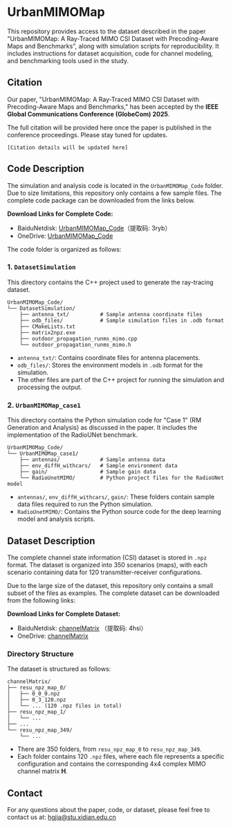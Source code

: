 # UrbanMIMOMap
This repository provides access to the dataset described in the paper "UrbanMIMOMap: A Ray-Traced MIMO CSI Dataset with Precoding-Aware Maps and Benchmarks", along with simulation scripts for reproducibility. It includes instructions for dataset acquisition, code for channel modeling, and benchmarking tools used in the study.

## Citation
Our paper, "UrbanMIMOMap: A Ray-Traced MIMO CSI Dataset with Precoding-Aware Maps and Benchmarks," has been accepted by the **IEEE Global Communications Conference (GlobeCom) 2025**.

The full citation will be provided here once the paper is published in the conference proceedings. Please stay tuned for updates.

```
[Citation details will be updated here]
```

## Code Description
The simulation and analysis code is located in the `UrbanMIMOMap_Code` folder. Due to size limitations, this repository only contains a few sample files. The complete code package can be downloaded from the links below.

**Download Links for Complete Code:**
* BaiduNetdisk: [UrbanMIMOMap_Code](https://pan.baidu.com/s/1AdYfYikXlJ7GS1RkeTfcNQ?pwd=3ryb)（提取码: 3ryb）
* OneDrive: [UrbanMIMOMap_Code](https://1drv.ms/u/c/43887b4a818e442b/ESyuStBLV8xAmxaHU2Rs2w4BpDAiZcYAz40CcGVTmL3cMA?e=DMckBR)

The code folder is organized as follows:

### 1. `DatasetSimulation`
This directory contains the C++ project used to generate the ray-tracing dataset.

```
UrbanMIMOMap_Code/
└── DatasetSimulation/
    ├── antenna_txt/          # Sample antenna coordinate files
    ├── odb_files/            # Sample simulation files in .odb format
    ├── CMakeLists.txt
    ├── matrix2npz.exe
    ├── outdoor_propagation_runms_mimo.cpp
    └── outdoor_propagation_runms_mimo.h
```
* `antenna_txt/`: Contains coordinate files for antenna placements.
* `odb_files/`: Stores the environment models in `.odb` format for the simulation.
* The other files are part of the C++ project for running the simulation and processing the output.

### 2. `UrbanMIMOMap_case1`
This directory contains the Python simulation code for "Case 1" (RM Generation and Analysis) as discussed in the paper. It includes the implementation of the RadioUNet benchmark.

```
UrbanMIMOMap_Code/
└── UrbanMIMOMap_case1/
    ├── antennas/             # Sample antenna data
    ├── env_diffH_withcars/   # Sample environment data
    ├── gain/                 # Sample gain data
    └── RadioUnetMIMO/        # Python project files for the RadioUNet model
```
* `antennas/`, `env_diffH_withcars/`, `gain/`: These folders contain sample data files required to run the Python simulation.
* `RadioUnetMIMO/`: Contains the Python source code for the deep learning model and analysis scripts.

## Dataset Description
The complete channel state information (CSI) dataset is stored in `.npz` format. The dataset is organized into 350 scenarios (maps), with each scenario containing data for 120 transmitter-receiver configurations.

Due to the large size of the dataset, this repository only contains a small subset of the files as examples. The complete dataset can be downloaded from the following links:

**Download Links for Complete Dataset:**
* BaiduNetdisk: [channelMatrix](https://pan.baidu.com/s/19CRTqui4jx-4RmwBpBHA_g?pwd=4hsi) （提取码: 4hsi）
* OneDrive: [channelMatrix](https://1drv.ms/f/c/43887b4a818e442b/EqxoPR7XBnREukrGo_8qzrIBilMZgejaDIzt6oGBF-9CPg?e=rNT5Tu)

### Directory Structure
The dataset is structured as follows:

```
channelMatrix/
├── resu_npz_map_0/
│   ├── 0_0_0.npz
│   ├── 0_3_120.npz
│   └── ... (120 .npz files in total)
├── resu_npz_map_1/
│   └── ...
├── ...
└── resu_npz_map_349/
    └── ...
```
* There are 350 folders, from `resu_npz_map_0` to `resu_npz_map_349`.
* Each folder contains 120 `.npz` files, where each file represents a specific configuration and contains the corresponding 4x4 complex MIMO channel matrix **H**.

## Contact
For any questions about the paper, code, or dataset, please feel free to contact us at: hgjia@stu.xidian.edu.cn
